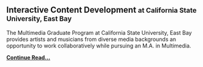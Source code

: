 ## Interactive Content Development <small>at California State University, East Bay</small>

The Multimedia Graduate Program at California State University, East Bay provides artists and musicians from diverse media backgrounds an opportunity to work collaboratively while pursuing an M.A. in Multimedia.

[**Continue Read...**](#)
